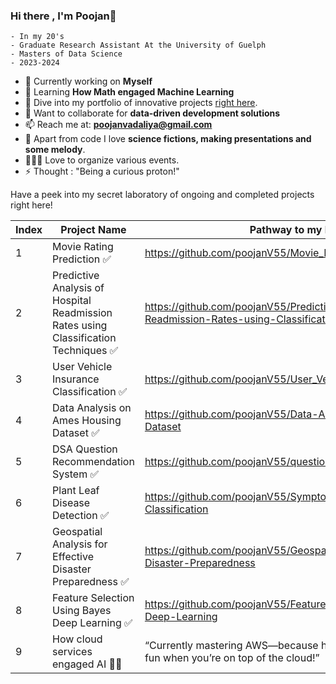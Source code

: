 ### Hi there , I'm Poojan👋

    - In my 20's 
    - Graduate Research Assistant At the University of Guelph
    - Masters of Data Science
    - 2023-2024

- 🔭 Currently working on **Myself**
- 🌱 Learning **How Math engaged Machine Learning**
- 🎯 Dive into my portfolio of innovative projects [right here](https://github.com/poojanV55/DATA-SCIENCE-PROJECTS).
- 🤔 Want to collaborate for **data-driven development solutions**
- 📫 Reach me at: **poojanvadaliya@gmail.com** 
- 🚀 Apart from code I love **science fictions, making presentations and some melody**.
- 🧑‍🤝‍🧑 Love to organize various events.
- ⚡ Thought : "Being a curious proton!"

Have a peek into my secret laboratory of ongoing and completed projects right here!

| Index | Project Name | Pathway to my Projects |
|----------|----------|----------|
| 1 | Movie Rating Prediction ✅ | https://github.com/poojanV55/Movie_Rating_Predictions|
| 2 | Predictive Analysis of Hospital Readmission Rates using Classification Techniques ✅ | https://github.com/poojanV55/Predictive-Analysis-of-Hospital-Readmission-Rates-using-Classification-Techniques |
| 3 | User Vehicle Insurance Classification ✅ | https://github.com/poojanV55/User_Vehicle_Insurance_Classification |
| 4 | Data Analysis on Ames Housing Dataset ✅ | https://github.com/poojanV55/Data-Analysis-on-Ames-Housing-Dataset |
| 5 | DSA Question Recommendation System ✅ | https://github.com/poojanV55/question_recomendation |
| 6 | Plant Leaf Disease Detection ✅ | https://github.com/poojanV55/Symptom-Based-Plant-Disease-Classification |
| 7 | Geospatial Analysis for Effective Disaster Preparedness ✅ | https://github.com/poojanV55/Geospatial-Analysis-for-Effective-Disaster-Preparedness |
| 8 | Feature Selection Using Bayes Deep Learning ✅ | https://github.com/poojanV55/Feature-Selection-Using-Bayes-Deep-Learning |
| 9 | How cloud services engaged AI 🧑‍💻 | “Currently mastering AWS—because handling big data is way more fun when you’re on top of the cloud!” |
